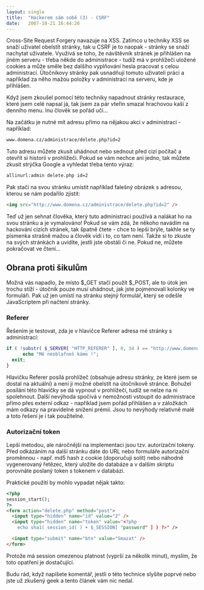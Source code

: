 ```yaml
---
layout: single
title:  "Hackerem sám sobě (3) - CSRF"
date:   2007-10-21 16:44:26
---
```

Cross-Site Request Forgery navazuje na XSS. Zatímco u techniky XSS se snaží
uživatel obelstít stránky, tak u CSRF je to naopak - stránky se snaží nachytat
uživatele. Využívá se toho, že návštěvník stránek je přihlášen na jiném serveru -
třeba někde do administrace - tudíž má v prohlížeči uložené cookies a může směle
bez dalšího vyplňování hesla pracovat s celou administrací. Útočníkovy stránky
pak usnadňují tomuto uživateli práci a například za něho mažou položky v administraci
na serveru, kde je přihlášen.

Když jsem zkoušel pomocí této techniky napadnout stránky restaurace, které jsem
celé napsal já, tak jsem za pár vteřin smazal hrachovou kaši z denního menu. Inu
člověk se pořád učí...

Na začátku je nutné mít adresu přímo na nějakou akci v administraci - například:

```txt
www.domena.cz/administrace/delete.php?id=2
```

Tuto adresu můžete zkusit uhádnout nebo sednout před cizí počítač a otevřít si
historii v prohlížeči. Pokud se vám nechce ani jedno, tak můžete zkusit strýčka
Google a vyhledat třeba tento výraz:

```txt
allinurl:admin delete.php id=2
```

Pak stačí na svou stránku umístit například falešný obrázek s adresou, kterou se
nám podařilo zjistit:

```html
<img src="http://www.domena.cz/administrace/delete.php?id=2" />
```

Teď už jen sehnat člověka, který tuto administraci používá a nalákat ho na svou
stránku a je vymalováno! Pokud se vám zdá, že někoho navádím na hackování cizích
stránek, tak špatně čtete - chce to lepší brýle, takhle se ty písmenka strašně
mažou a člověk vidí i to, co tam není. Takže si to zkuste na svých stránkách a
uvidíte, jestli jste obstáli či ne. Pokud ne, můžete pokračovat ve čtení...

## Obrana proti šikulům

Možná vás napadlo, že místo $_GET stačí použít $_POST, ale to útok jen trochu
stíží - útočník pouze musí uhádnout, jak jste pojmenovali kolonky ve formuláři.
Pak už jen umístí na stránku stejný formulář, který se odešle JavaScriptem při
načtení stránky.

### Referer

Řešením je testovat, zda je v hlavičce Referer adresa mé stránky s administrací:

```php
if ( !substr( $_SERVER[ "HTTP_REFERER" ], 0, 34 ) == "http://www.domena.cz/administrace/" ) {
      echo "Mě neoblafneš kámo !";
  exit;
}
```

Hlavičku Referer posílá prohlížeč (obsahuje adresu stránky, ze které jsem se dostal
na aktuální) a není ji možné obelstít na útočníkově stránce. Bohužel posílání
této hlavičky se dá vypnout v prohlížeči, tudíž se nelze na ni spolehnout. Další
nevýhoda spočívá v nemožnosti vstoupit do administrace přímo přes externí odkaz -
například jsem pořád přihlášen a v záložkách mám odkazy na pravidelné snížení
prémií. Jsou to nevýhody relativně malé a toto řešení je i tak použitelné.

### Autorizační token

Lepší metodou, ale náročnější na implementaci jsou tzv. autorizační tokeny. Před
odkázáním na další stránku dáte do URL nebo formuláře autorizační proměnnou - např.
md5 hash z cookie (doporučuji solit) nebo náhodně vygenerovaný řetězec, který
uložíte do databáze a v dalším skriptu porovnáte poslaný token s tokenem v databázi.

Praktické použití by mohlo vypadat nějak takto:

```html
<?php
session_start();
?>
<form action="delete.php" method="post">
  <input type="hidden" name="id" value="2" />
  <input type="hidden" name="token" value="<?php
    echo sha1( session_id( ) + $_SESSION[ "password" ] ) ?>" />

  <input type="submit" name="btn" value="Smazat" />
</form>
```

Protože má session omezenou platnost (vyprší za několik minut), myslím, že toto
opatření je dostačující.

Budu rád, když napíšete komentář, jestli o této technice slyšíte poprvé nebo
jste už zkušený geek a tento článek vám nic nedal.

